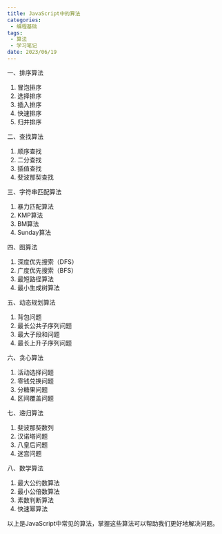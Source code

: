 ```yaml
---
title: JavaScript中的算法
categories:
 - 编程基础
tags:
 - 算法
 - 学习笔记
date: 2023/06/19
---
```


一、排序算法
1. 冒泡排序
2. 选择排序
3. 插入排序
4. 快速排序
5. 归并排序

二、查找算法
1. 顺序查找
2. 二分查找
3. 插值查找
4. 斐波那契查找

三、字符串匹配算法
1. 暴力匹配算法
2. KMP算法
3. BM算法
4. Sunday算法

四、图算法
1. 深度优先搜索（DFS）
2. 广度优先搜索（BFS）
3. 最短路径算法
4. 最小生成树算法

五、动态规划算法
1. 背包问题
2. 最长公共子序列问题
3. 最大子段和问题
4. 最长上升子序列问题

六、贪心算法
1. 活动选择问题
2. 零钱兑换问题
3. 分糖果问题
4. 区间覆盖问题

七、递归算法
1. 斐波那契数列
2. 汉诺塔问题
3. 八皇后问题
4. 迷宫问题

八、数学算法
1. 最大公约数算法
2. 最小公倍数算法
3. 素数判断算法
4. 快速幂算法

以上是JavaScript中常见的算法，掌握这些算法可以帮助我们更好地解决问题。